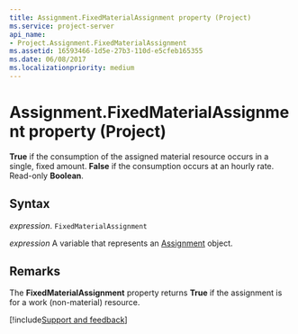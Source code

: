 ```yaml
---
title: Assignment.FixedMaterialAssignment property (Project)
ms.service: project-server
api_name:
- Project.Assignment.FixedMaterialAssignment
ms.assetid: 16593466-1d5e-27b3-110d-e5cfeb165355
ms.date: 06/08/2017
ms.localizationpriority: medium
---
```



# Assignment.FixedMaterialAssignment property (Project)

 **True** if the consumption of the assigned material resource occurs in a single, fixed amount. **False** if the consumption occurs at an hourly rate. Read-only **Boolean**.


## Syntax

_expression_. `FixedMaterialAssignment`

_expression_ A variable that represents an [Assignment](./Project.Assignment.md) object.


## Remarks

The **FixedMaterialAssignment** property returns **True** if the assignment is for a work (non-material) resource.

[!include[Support and feedback](~/includes/feedback-boilerplate.md)]
